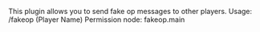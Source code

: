 This plugin allows you to send fake op messages to other players.
Usage: /fakeop (Player Name)
Permission node: fakeop.main

